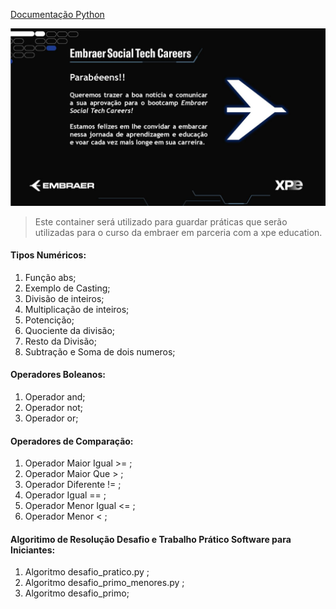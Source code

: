 [Documentação Python](https://docs.python.org/pt-br/3/tutorial/)

![Projeto Mezzer](./modelo.jpeg)

> Este container será utilizado para guardar práticas que serão utilizadas para o curso da embraer em parceria com a xpe education.

<h4>Tipos Numéricos:</h4>
<ol>
    <li>Função abs;</li>
      <li>Exemplo de Casting;</li>
      <li>Divisão de inteiros;</li>
      <li>Multiplicação de inteiros;</li>
      <li>Potencição;</li>
      <li>Quociente da divisão;</li>
      <li>Resto da Divisão;</li>
      <li>Subtração e Soma de dois numeros;</li>
</ol>


<h4>Operadores Boleanos:</h4>
<ol>
    <li>Operador and;</li>
    <li>Operador not;</li>
    <li>Operador or;</li>
</ol>

<h4>Operadores de Comparação:</h4>
<ol>
    <li>Operador Maior Igual >= ;</li>
    <li>Operador Maior Que > ;</li>
    <li>Operador Diferente != ;</li>
    <li>Operador Igual == ;</li>
    <li>Operador Menor Igual <= ;</li>
    <li>Operador Menor < ;</li>
</ol>

<h4>Algoritimo de Resolução Desafio e Trabalho Prático Software para Iniciantes:</h4>
<ol>
    <li>Algoritmo desafio_pratico.py ;</li>
    <li>Algoritmo desafio_primo_menores.py ;</li>
    <li>Algoritmo desafio_primo;</li>
</ol>
